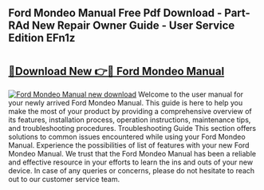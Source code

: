 ## Ford Mondeo Manual Free Pdf Download - Part-RAd New Repair Owner Guide - User Service Edition EFn1z

# <h2><a href="http://bc9833.oget.top/?id=Ford+Mondeo+Manual">🔗Download New 👉🔴 Ford Mondeo Manual</a></h2>

[![Ford Mondeo Manual new download](https://i.imgur.com/5g1atiW.png)](http://bc9833.oget.top/?id=Ford+Mondeo+Manual)
Welcome to the user manual for your newly arrived Ford Mondeo Manual. This guide is here to help you make the most of your product by providing a comprehensive overview of its features, installation process, operation instructions, maintenance tips, and troubleshooting procedures. Troubleshooting Guide This section offers solutions to common issues encountered while using your Ford Mondeo Manual. Experience the possibilities of list of features with your new Ford Mondeo Manual. We trust that the Ford Mondeo Manual has been a reliable and effective resource in your efforts to learn the ins and outs of your new device. In case of any queries or concerns, please do not hesitate to reach out to our customer service team.
